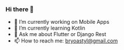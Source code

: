 ### Hi there 👋

- 🔭 I’m currently working on Mobile Apps
- 🌱 I’m currently learning Kotlin
- 💬 Ask me about Flutter or Django Rest
- 📫 How to reach me: bryoastyl@gmail.com
